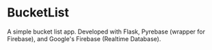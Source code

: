 # BucketList
A simple bucket list app. Developed with Flask, Pyrebase (wrapper for Firebase), and Google's Firebase (Realtime Database).

